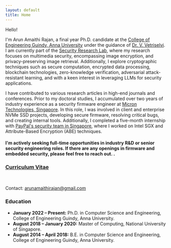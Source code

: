 ```yaml
---
layout: default
title: Home
---
```


<script>
  function showMore() {
    var moreText = document.querySelector('.more-text');
    var moreLink = document.getElementById('more-link');

    if (moreText.style.display === "none") {
      moreText.style.display = "inline";
      moreLink.innerHTML = "<br>Hide";
    } else {
      moreText.style.display = "none";
      moreLink.innerHTML = "Older ...";
    }
  }
</script>

Hello! 
<!-- <img src='../files/photo.jpg' style='float:top;width:80%;padding-left:15px'/> -->

I'm Arun Amaithi Rajan, a final year Ph.D. candidate at the [College of Engineering Guindy, Anna University](https://www.annauniv.edu/) under the guidance of [Dr. V. Vetriselvi](https://vetriselvivetrian.github.io/). I am currently part of the [Security Research Lab](https://vetriselvivetrian.github.io/security-research-lab), where my research focuses on multimedia security, encompassing image encryption, and privacy-preserving image retrieval. Additionally, I explore cryptographic techniques such as secure computation, encrypted data processing, blockchain technologies, zero-knowledge verification, adversarial attack-resistant learning, and with a keen interest in leveraging LLMs for security applications.

I have contributed to various research articles in high-end journals and conferences. Prior to my doctoral studies, I accumulated over two years of industry experience as a security firmware engineer at [Micron Technologies, Singapore](https://www.micron.com/). In this role, I was involved in client and enterprise NVMe SSD projects, developing secure firmware, resolving critical bugs, and creating internal tools. Additionally, I completed a five-month internship with [PayPal's security team in Singapore](https://www.paypal.com/sg/webapps/mpp/home), where I worked on Intel SGX and Attribute-Based Encryption (ABE) techniques.

<!-- revolve around novel applications of acoustic sensing, as well as sensor security. -->

#### I'm actively seeking full-time opportunities in industry R&D or senior security engineering roles. If there are any openings in firmware and embedded security, please feel free to reach out. .

### [Curriculum Vitae](https://arunamaithi.github.io/cv.pdf)

<!-- , [Google Scholar Profile](https://scholar.google.com/citations?user=RZSZVf8AAAAJ&hl=en), [LinkedIn Profile](https://www.linkedin.com/in/arunamaithi/) -->
<a href="https://www.linkedin.com/in/arunamaithi/">
  <!-- <i class="fa fa-linkedin fa-2x"></i> -->
  <i class="fa-brands fa-linkedin fa-2x"></i>
</a>
<!-- <a style="padding-left:25px;" href="{{ site.url }}/cv.pdf">
  <i class="fa fa-address-card fa-2x"></i>
</a> -->
<a style="padding-left:25px" href="https://scholar.google.com/citations?user=RZSZVf8AAAAJ&hl=en">
  <i class="fa-brands fa-google-scholar fa-2x"></i>
</a>
<!-- <a style="padding-left:25px;" href="https://twitter.com/soundarya05"> -->
  <!-- <i class="fa fa-twitter fa-2x"></i> -->
  <!-- <i class="fa-brands fa-square-x-twitter fa-2x"></i> -->
<!-- </a> -->

Contact: [arunamaithirajan@gmail.com](mailto:arunamaithirajan@gmail.com)

<h3>Education</h3>
<ul>
  <li><strong>January 2022 – Present:</strong> Ph.D. in Computer Science and Engineering, College of Engineering Guindy, Anna University.</li>
  <li><strong>August 2018 – January 2020:</strong> Master of Computing, National University of Singapore.</li>
  <li><strong>August 2014 – April 2018:</strong> B.E. in Computer Science and Engineering, College of Engineering Guindy, Anna University.</li>
</ul>

<!-- <H3>Recent News</H3>
Aug 2024: Gave a talk at Microsoft Research, Bengaluru <br>
May 2024: Won the Best Presentation Award in the [Rising Stars Forum](https://www.sigmobile.org/mobisys/2024/rising.html) at MobiSys 2024, Tokyo <br>
May 2024: Gave a talk at [Romit Roy Choudhury's Group](https://sinrg.csl.illinois.edu) at UIUC <br>
May 2024: Gave an invited talk at Acoustical Society of America's Meeting, Ottawa <br>
<span class="more-text" style="display:none;">
Sep 2023: Gave a talk to the Safesforce Cloud Security Assurance Team, Seattle <br>
Jul 2023: Passed my Thesis Proposal! <br>
Feb 2023: Attended HotMobile 2024, Orange Country, and won the Best Poster Award <br>
Feb 2023: Visited Google, Irvine -- Hosted by [Xiaoran Fan](https://ox5bc.github.io) <br>
Feb 2023: Gave a talk in [Mani Srivastava's group](https://samueli.ucla.edu/people/mani-srivastava/), UCLA 
</span>
<a href="javascript:void(0);" onclick="showMore()" id="more-link">Older ...</a> -->



